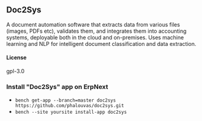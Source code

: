 ## Doc2Sys

A document automation software that extracts data from various files (images, PDFs etc), validates them, and integrates them into accounting systems, deployable both in the cloud and on-premises. Uses machine learning and NLP for intelligent document classification and data extraction.

#### License

gpl-3.0

### Install "Doc2Sys" app on ErpNext
* `bench get-app --branch=master doc2sys https://github.com/phalouvas/doc2sys.git`
* `bench --site yoursite install-app doc2sys`
